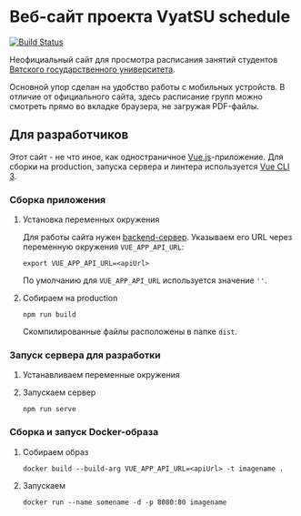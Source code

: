 # Веб-сайт проекта VyatSU schedule

[![Build Status](https://travis-ci.org/alirzaev/vyatsu-schedule.svg?branch=master)](https://travis-ci.org/alirzaev/vyatsu-schedule)

Неофициальный сайт для просмотра расписания занятий студентов [Вятского государственного университета](https://www.vyatsu.ru).

Основной упор сделан на удобство работы с мобильных устройств. В отличие от официального сайта, здесь расписание групп можно смотреть прямо во вкладке браузера, не загружая PDF-файлы.

## Для разработчиков

Этот сайт - не что иное, как одностраничное [Vue.js](https://vuejs.org)-приложение. Для сборки на production, запуска сервера и линтера используется [Vue CLI 3](https://cli.vuejs.org).

### Сборка приложения

1. Установка переменных окружения

   Для работы сайта нужен [backend-сервер](https://github.com/AliRzaev/vyatsu-schedule-backend). Указываем его URL через переменную окружения `VUE_APP_API_URL`:
   
   ```
   export VUE_APP_API_URL=<apiUrl>
   ```
   
   По умолчанию для `VUE_APP_API_URL` используется значение `''`.

2. Собираем на production
   
   ```
   npm run build
   ```
   
   Скомпилированные файлы расположены в папке `dist`.

### Запуск сервера для разработки

1. Устанавливаем переменные окружения

2. Запускаем сервер
   
   ```
   npm run serve
   ```

### Сборка и запуск Docker-образа

1. Собираем образ

   ```
   docker build --build-arg VUE_APP_API_URL=<apiUrl> -t imagename .
   ```

2. Запускаем
   
   ```
   docker run --name somename -d -p 8080:80 imagename
   ```
